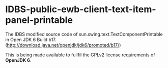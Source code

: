 # IDBS-public-ewb-client-text-item-panel-printable

The IDBS modified source code of sun.swing.text.TextComponentPrintable in Open JDK 6 Build b17. (http://download.java.net/openjdk/jdk6/promoted/b17/)

This is being made available to fullfil the GPLv2 license requirements of **OpenJDK 6**.